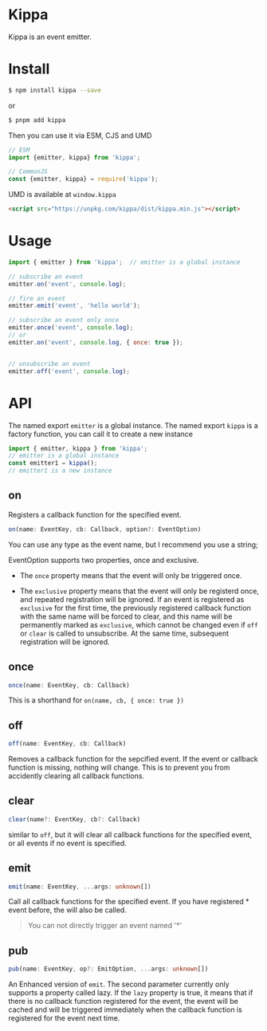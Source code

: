 # Kippa
Kippa is an event emitter. 

# Install
```bash
$ npm install kippa --save
```
or

```bash
$ pnpm add kippa
```

Then you can use it via ESM, CJS and UMD

```js
// ESM
import {emitter, kippa} from 'kippa';

// CommonJS
const {emitter, kippa} = require('kippa');

```
UMD is available at `window.kippa`

```html
<script src="https://unpkg.com/kippa/dist/kippa.min.js"></script>
``` 


# Usage
```js 
import { emitter } from 'kippa';  // emitter is a global instance

// subscribe an event
emitter.on('event', console.log);

// fire an event
emitter.emit('event', 'hello world');

// subscribe an event only once
emitter.once('event', console.log);
// or
emitter.on('event', console.log, { once: true });


// unsubscribe an event
emitter.off('event', console.log);

```


# API

The named export `emitter` is a global instance. The named export `kippa` is a factory function, you can call it to create a new instance
```js
import { emitter, kippa } from 'kippa';
// emitter is a global instance
const emitter1 = kippa();
// emitter1 is a new instance
```

## on
Registers a callback function for the specified event.
```ts
on(name: EventKey, cb: Callback, option?: EventOption)
```
You can use any type as the event name, but I recommend you use a string;

EventOption supports two properties, once and exclusive. 

- The `once` property means that the event will only be triggered once.

- The `exclusive` property means that the event will only be registerd once, and repeated registration will be ignored. If an event is registered as `exclusive` for the first time, the previously registered callback function with the same name will be forced to clear, and this name will be permanently marked as `exclusive`, which cannot be changed even if `off` or `clear` is called to unsubscribe. At the same time, subsequent registration will be ignored.

## once
```ts
once(name: EventKey, cb: Callback)
```
This is a shorthand for `on(name, cb, { once: true })`

## off
```ts
off(name: EventKey, cb: Callback)
```
Removes a callback function for the sepcified event. If the event or callback function is missing, nothing will change. This is to prevent you from accidently clearing all callback functions.

## clear
```ts
clear(name?: EventKey, cb?: Callback)
```
similar to `off`, but it will clear all callback functions for the specified event, or all events if no event is specified.


## emit
```ts
emit(name: EventKey, ...args: unknown[])
```
Call all callback functions for the specified event. If you have registered * event before, the will also be called.

> You can not directly trigger an event named '*'

## pub
```ts
pub(name: EventKey, op?: EmitOption, ...args: unknown[])
```
An Enhanced version of `emit`. The second parameter currently only supports a property called lazy. If the `lazy` property is true, it means that if there is no callback function registered for the event, the event will be cached and will be triggered immediately when the callback function is registered for the event next time.
